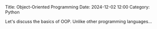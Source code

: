 Title: Object-Oriented Programming
Date: 2024-12-02 12:00
Category: Python

Let's discuss the basics of OOP. Unlike other programming languages...